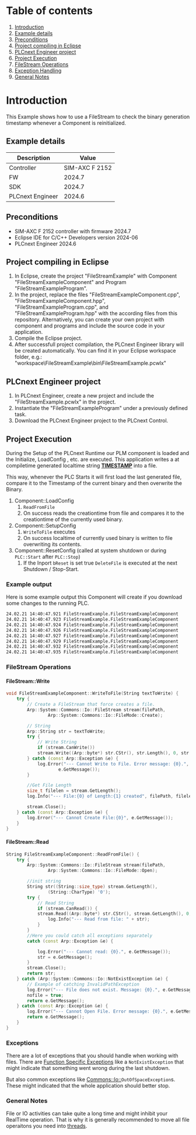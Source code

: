 # Table of contents

<!-- TOC depthFrom:1 orderedList:true -->
1. [Introduction](#introduction)
2. [Example details](#example-details)
3. [Preconditions](#preconditions)
4. [Project compiling in Eclipse](#project-compiling-in-eclipse)
5. [PLCnext Engineer project](#plcnext-engineer-project)
6. [Project Execution](#project-execution)
7. [FileStream Operations ](#filestream-operations)
8. [Exception Handling](#exceptions)
9. [General Notes](#general-notes)
<!-- /TOC -->

# Introduction

This Example shows how to use a FileStream to check the binary generation timestamp whenever a Component is reinitialized.

## Example details

|Description | Value |
|------------ |-----------|
|Controller| SIM-AXC F 2152 |
|FW | 2024.7 |
|SDK | 2024.7 |
|PLCnext Engineer| 2024.6 |

## Preconditions

- SIM-AXC F 2152 controller with firmware 2024.7
- Eclipse IDE for C/C++ Developers version 2024-06
- PLCnext Engineer 2024.6

## Project compiling in Eclipse

1. In Eclipse, create the project "FileStreamExample" with Component "FileStreamExampleComponent" and Program "FileStreamExampleProgram".
1. In the project, replace the files "FileStreamExampleComponent.cpp", "FileStreamExampleComponent.hpp", "FileStreamExampleProgram.cpp", and "FileStreamExampleProgram.hpp" with the according files from this repository. Alternatively, you can create your own project with component and programs and include the source code in your application.
1. Compile the Eclipse project.
1. After successfull project compilation, the PLCnext Engineer library will be created automatically. You can find it in your Eclipse workspace folder, e.g.: "workspace\FileStreamExample\bin\FileStreamExample.pcwlx"

## PLCnext Engineer project

1. In PLCnext Engineer, create a new project and include the "FileStreamExample.pcwlx" in the project.
1. Instantiate the "FileStreamExampleProgram" under a previously defined task.
1. Download the PLCnext Engineer project to the PLCnext Control.

## Project Execution
During the Setup of the PLCnext Runtime our PLM component is loaded and the Initialize, LoadConfig , etc. are executed.
This application writes a at compiletime generated localtime string [__TIMESTAMP__](https://gcc.gnu.org/onlinedocs/cpp/Common-Predefined-Macros.html) into a file.

This way, whenever the PLC Starts it will first load the last generated file, compare it to the Timestamp of the current binary and then overwrite the Binary.

1. Component::LoadConfig 
    1. `ReadFromFile`        
    1.  On success reads the creationtime from file and compares it to the creationtime of the currently used binary.
1. Component::SetupConfig 
    1. `WriteToFile` executes        
    1. On success localtime of currently used binary is written to file overwriting its contents.
1. Component::ResetConfig (called at system shutdown or during `PLC::Start` after `PLC::Stop`)
    1. If the Inport `bReset`  is set true `DeleteFile` is executed at the next Shutdown / Stop-Start.


### Example output

Here is some example output this Component will create if you download some changes to the running PLC.
```bash
24.02.21 14:40:47.921 FileStreamExample.FileStreamExampleComponent                 INFO  - ---Initialize - Compile on Wed Feb 24 14:14:21 2021
24.02.21 14:40:47.923 FileStreamExample.FileStreamExampleComponent                 INFO  - ---LoadConfig
24.02.21 14:40:47.924 FileStreamExample.FileStreamExampleComponent                 INFO  - --- Read from file: Wed Feb 24 14:28:59 2021
24.02.21 14:40:47.926 FileStreamExample.FileStreamExampleComponent                 INFO  - Last Date: Wed Feb 24 14:28:59 2021
24.02.21 14:40:47.927 FileStreamExample.FileStreamExampleComponent                 INFO  - Current Date: Wed Feb 24 14:14:21 2021
24.02.21 14:40:47.929 FileStreamExample.FileStreamExampleComponent                 WARN  - --- New Binary has been loaded!
24.02.21 14:40:47.932 FileStreamExample.FileStreamExampleComponent                 INFO  - --- SetupConfig
24.02.21 14:40:47.935 FileStreamExample.FileStreamExampleComponent                 INFO  - --- File:logs/TestFile.txt of Length:24 created
```

### FileStream Operations
#### FileStream::Write
```cpp
void FileStreamExampleComponent::WriteToFile(String textToWrite) {
	try {
		// Create a FileStream that force creates a file.
		Arp::System::Commons::Io::FileStream stream(filePath,
				Arp::System::Commons::Io::FileMode::Create);

		// String
		Arp::String str = textToWrite;
		try {
			// Write String
			if (stream.CanWrite())
			stream.Write((Arp::byte*) str.CStr(), str.Length(), 0, str.Length());
		} catch (const Arp::Exception &e) {
			log.Error("--- Cannot Write to File. Error message: {0}.",
					e.GetMessage());
		}

		//Get File Length
		size_t filelen = stream.GetLength();
		log.Info("--- File:{0} of Length:{1} created", filePath, filelen);

		stream.Close();
	} catch (const Arp::Exception &e) {
		log.Error("--- Cannot Create File:{0}", e.GetMessage());
	}
}
```

#### FileStream::Read
```cpp
String FileStreamExampleComponent::ReadFromFile() {
	try {
		Arp::System::Commons::Io::FileStream stream(filePath,
				Arp::System::Commons::Io::FileMode::Open);

		//init string
		String str((String::size_type) stream.GetLength(),
				(String::CharType) '0');
		try {
			// Read String
			if (stream.CanRead()) {
			stream.Read((Arp::byte*) str.CStr(), stream.GetLength(), 0, stream.GetLength());
				log.Info("--- Read from file: " + str);
			}
		}
		//Here you could catch all exceptions separately
		catch (const Arp::Exception &e) {

			log.Error("--- Cannot read: {0}.", e.GetMessage());
			str = e.GetMessage();
		}
		stream.Close();
		return str;
	} catch (Arp::System::Commons::Io::NotExistException &e) {
		// Example of catching InvalidPathException
		log.Error("--- File does not exist. Message: {0}.", e.GetMessage());
		nofile = true;
		return e.GetMessage();
	} catch (const Arp::Exception &e) {
		log.Error("--- Cannot Open File. Error message: {0}.", e.GetMessage());
		return e.GetMessage();
	}
}
```
### Exceptions
There are a lot of exceptions that you should handle when working with files.
There are [Function Specific Exceptions](https://api.plcnext.help/api_docs_2024-0-LTS/classArp_1_1System_1_1Commons_1_1Io_1_1FileStream.html) like a `NotExistException` that might indicate that something went wrong during the last shutdown.

But also common exceptions like [Commons::Io::](https://api.plcnext.help/api_docs_2024-0-LTS/namespaceArp_1_1System_1_1Commons_1_1Io.html)`OutOfSpaceException`s. These might indicated that the whole application should better stop. 

### General Notes
File or IO activities can take quite a long time and might inhibit your RealTime operation.
That is why it is generally recommended to move all file operaitons you need into [threads](../ThreadExample/README.md).